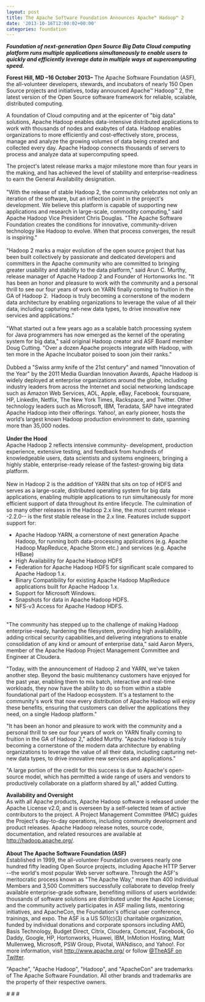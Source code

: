 ```yaml
---
layout: post
title: The Apache Software Foundation Announces Apache™ Hadoop™ 2
date: '2013-10-16T12:00:02+00:00'
categories: foundation
---
```

<div><b><i>Foundation of next-generation Open Source Big Data Cloud computing platform runs multiple applications simultaneously to enable users to quickly and efficiently leverage data in multiple ways at supercomputing speed.</i></b></div> 
  <p> </p> 
  <div> 
    <p><b>Forest Hill, MD –16 October 2013–</b> The Apache Software Foundation (ASF), the all-volunteer developers, stewards, and incubators of nearly 150 Open Source projects and initiatives, today announced Apache™ Hadoop™ 2, the latest version of the Open Source software framework for reliable, scalable, distributed computing.</p> 
  </div> 
  <div> 
    <p>A foundation of Cloud computing and at the epicenter of &quot;big data&quot; solutions, Apache Hadoop enables data-intensive distributed applications to work with thousands of nodes and exabytes of data. Hadoop enables organizations to more efficiently and cost-effectively store, process, manage and analyze the growing volumes of data being created and collected every day. Apache Hadoop connects thousands of servers to process and analyze data at supercomputing speed.</p> 
  </div> 
  <div>The project's latest release marks a major milestone more than four years in the making, and has achieved the level of stability and enterprise-readiness to earn the General Availability designation.&nbsp;</div> 
  <div><br /></div> 
  <div>&quot;With the release of stable Hadoop 2, the community celebrates not only an iteration of the software, but an inflection point in the project's development. We believe this platform is capable of supporting new applications and research in large-scale, commodity computing,&quot; said Apache Hadoop Vice President Chris Douglas. &quot;The Apache Software Foundation creates the conditions for innovative, community-driven technology like Hadoop to evolve. When that process converges, the result is inspiring.&quot;</div> 
  <div><br />&quot;Hadoop 2 marks a major evolution of the open source project that has been built collectively by passionate and dedicated developers and committers in the Apache community who are committed to bringing greater usability and stability to the data platform,&quot; said Arun C. Murthy, release manager of Apache Hadoop 2 and Founder of Hortonworks Inc. &quot;It has been an honor and pleasure to work with the community and a personal thrill to see our four years of work on YARN finally coming to fruition in the GA of Hadoop 2. &nbsp;Hadoop is truly becoming a cornerstone of the modern data architecture by enabling organizations to leverage the value of all their data, including capturing net-new data types, to drive innovative new services and applications.&quot;</div> 
  <div><br />&quot;What started out a few years ago as a scalable batch processing system for Java programmers has now emerged as the kernel of the operating system for big data,&quot; said original Hadoop creator and ASF Board member Doug Cutting. &quot;Over a dozen Apache projects integrate with Hadoop, with ten more in the Apache Incubator poised to soon join their ranks.&quot;</div> 
  <div><br /></div> 
  <div>Dubbed a &quot;Swiss army knife of the 21st century&quot; and named &quot;Innovation of the Year&quot; by the 2011 Media Guardian Innovation Awards, Apache Hadoop is widely deployed at enterprise organizations around the globe, including industry leaders from across the Internet and social networking landscape such as Amazon Web Services, AOL, Apple, eBay, Facebook, foursquare, HP, LinkedIn, Netflix, The New York Times, Rackspace, and Twitter. Other technology leaders such as Microsoft, IBM, Teradata, SAP have integrated Apache Hadoop into their offerings. Yahoo!, an early pioneer, hosts the world’s largest known Hadoop production environment to date, spanning more than 35,000 nodes.</div> 
  <div><b><br />Under the Hood</b></div> 
  <div>Apache Hadoop 2 reflects intensive community- development, production experience, extensive testing, and feedback from hundreds of knowledgeable users, data scientists and systems engineers, bringing a highly stable, enterprise-ready release of the fastest-growing big data platform.&nbsp;</div> 
  <div><br />New in Hadoop 2 is the addition of YARN that sits on top of HDFS and serves as a large-scale, distributed operating system for big data applications, enabling multiple applications to run simultaneously for more efficient support of data throughout its entire lifecycle. The culmination of so many other releases in the Hadoop 2.x line, the most current release --2.2.0-- is the first stable release in the 2.x line. Features include support support for:</div> 
  <div> 
    <ul> 
      <li>Apache Hadoop YARN, a cornerstone of next generation Apache Hadoop, for running both data-processing applications (e.g. Apache Hadoop MapReduce, Apache Storm etc.) and services (e.g. Apache HBase)</li> 
      <li>High Availability for Apache Hadoop HDFS</li> 
      <li>Federation for Apache Hadoop HDFS for significant scale compared to Apache Hadoop 1.x.</li> 
      <li>Binary Compatibility for existing Apache Hadoop MapReduce applications built for Apache Hadoop 1.x.&nbsp;</li> 
      <li>Support for Microsoft Windows.&nbsp;</li> 
      <li>Snapshots for data in Apache Hadoop HDFS.&nbsp;</li> 
      <li>NFS-v3 Access for Apache Hadoop HDFS.&nbsp;</li> 
    </ul> 
  </div> 
  <div><br />&quot;The community has stepped up to the challenge of making Hadoop enterprise-ready, hardening the filesystem, providing high availability, adding critical security capabilities,and delivering integrations to enable consolidation of any kind or amount of enterprise data,&quot; said Aaron Myers, member of the Apache Hadoop Project Management Committee and Engineer at Cloudera.</div> 
  <div> 
    <p>&quot;Today, with the announcement of Hadoop 2 and YARN, we've taken another step. Beyond the basic multitenancy customers have enjoyed for the past year, enabling them to mix batch, interactive and real-time workloads, they now have the ability to do so from within a stable foundational part of the Hadoop ecosystem. It's a testament to the community's work that now every distribution of Apache Hadoop will enjoy these benefits, ensuring that customers can deliver the applications they need, on a single Hadoop platform.&quot;</p> 
  </div> 
  <p>&quot;It has been an honor and pleasure to work with the community and a personal thrill to see our four years of work on YARN finally coming to fruition in the GA of Hadoop 2,&quot; added Murthy.&nbsp;&quot;Apache Hadoop is truly becoming a cornerstone of the modern data architecture by enabling organizations to leverage the value of all their data, including capturing net-new data types, to drive innovative new services and applications.&quot;</p> 
  <div> 
    <p>&quot;A large portion of the credit for this success is due to Apache's open-source model, which has permitted a wide range of users and vendors to productively collaborate on a platform shared by all,&quot; added Cutting.</p> 
  </div> 
  <div><b>Availability and Oversight</b></div> 
  <div>As with all Apache products, Apache Hadoop software is released under the Apache License v2.0, and is overseen by a self-selected team of active contributors to the project. A Project Management Committee (PMC) guides the Project's day-to-day operations, including community development and product releases. Apache Hadoop release notes, source code, documentation, and related resources are available at <a href="http://hadoop.apache.org/">http://hadoop.apache.org/</a>.</div> 
  <div><br /></div> 
  <div><b>About The Apache Software Foundation (ASF)<br /></b>Established in 1999, the all-volunteer Foundation oversees nearly one hundred fifty leading Open Source projects, including Apache HTTP Server --the world's most popular Web server software. Through the ASF's meritocratic process known as &quot;The Apache Way,&quot; more than 400 individual Members and 3,500 Committers successfully collaborate to develop freely available enterprise-grade software, benefiting millions of users worldwide: thousands of software solutions are distributed under the Apache License; and the community actively participates in ASF mailing lists, mentoring initiatives, and ApacheCon, the Foundation's official user conference, trainings, and expo. The ASF is a US 501(c)(3) charitable organization, funded by individual donations and corporate sponsors including AMD, Basis Technology, Budget Direct, Citrix, Cloudera, Comcast, Facebook, Go Daddy, Google, HP, Hortonworks, Huawei, IBM, InMotion Hosting, Matt Mullenweg, Microsoft, PSW Group, Pivotal, WANdisco, and Yahoo!. For more information, visit <a href="http://www.apache.org/">http://www.apache.org/</a> or follow <a href="https://twitter.com/TheASF">@TheASF on Twitter</a>.</div> 
  <div> 
    <p>&quot;Apache&quot;, &quot;Apache Hadoop&quot;, &quot;Hadoop&quot;, and &quot;ApacheCon&quot; are trademarks of The Apache Software Foundation. All other brands and trademarks are the property of their respective owners.</p> 
  </div> 
  <div># # #</div> 
  <div><br /></div>
